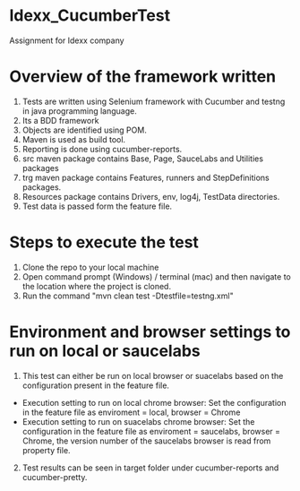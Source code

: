 # Idexx_CucumberTest
Assignment for Idexx company
# Overview of the framework written
1. Tests are written using Selenium framework with Cucumber and testng in java programming language. 
2. Its a BDD framework
3. Objects are identified using POM.
4. Maven is used as build tool.
5. Reporting is done using cucumber-reports.
6. src maven package contains Base, Page, SauceLabs and Utilities packages
7. trg maven package contains Features, runners and StepDefinitions packages.
8. Resources package contains Drivers, env, log4j, TestData directories.
9. Test data is passed form the feature file.

# Steps to execute the test
1. Clone the repo to your local machine
2. Open command prompt (Windows) / terminal (mac) and then navigate to the location where the project is cloned. 
3. Run the command "mvn clean test -Dtestfile=testng.xml"

# Environment and browser settings to run on local or saucelabs
1. This test can either be run on local browser or suacelabs based on the configuration present in the feature file. 
- Execution setting to run on local chrome browser: Set the configuration in the feature file as enviroment = local, browser = Chrome
- Execution setting to run on suacelabs chrome browser: Set the configuration in the feature file as enviroment = saucelabs, browser = Chrome, the version number of the saucelabs browser is read from property file. 
2. Test results can be seen in target folder under cucumber-reports and cucumber-pretty.

